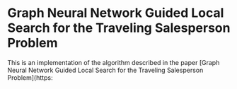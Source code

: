 # Graph Neural Network Guided Local Search for the Traveling Salesperson Problem

This is an implementation of the algorithm described in the paper [Graph Neural Network Guided Local Search for the Traveling Salesperson Problem](https:
